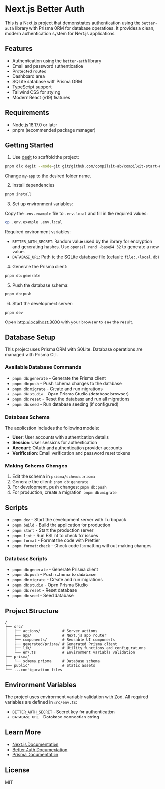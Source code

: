 # Next.js Better Auth

This is a Next.js project that demonstrates authentication using the `better-auth` library with Prisma ORM for database operations. It provides a clean, modern authentication system for Next.js applications.

## Features

- Authentication using the `better-auth` library
- Email and password authentication
- Protected routes
- Dashboard area
- SQLite database with Prisma ORM
- TypeScript support
- Tailwind CSS for styling
- Modern React (v19) features

## Requirements

- Node.js 18.17.0 or later
- pnpm (recommended package manager)

## Getting Started

1. Use [degit](https://github.com/Rich-Harris/degit) to scaffold the project:

```bash
pnpm dlx degit --mode=git git@github.com/compileit-ab/compileit-start-web.git my-app
```

Change `my-app` to the desired folder name.

2. Install dependencies:

```bash
pnpm install
```

3. Set up environment variables:

Copy the `.env.example` file to `.env.local` and fill in the required values:

```bash
cp .env.example .env.local
```

Required environment variables:
- `BETTER_AUTH_SECRET`: Random value used by the library for encryption and generating hashes. Use `openssl rand -base64 32` to generate a new value.
- `DATABASE_URL`: Path to the SQLite database file (default: `file:./local.db`)

4. Generate the Prisma client:

```bash
pnpm db:generate
```

5. Push the database schema:

```bash
pnpm db:push
```

6. Start the development server:

```bash
pnpm dev
```

Open [http://localhost:3000](http://localhost:3000) with your browser to see the result.

## Database Setup

This project uses Prisma ORM with SQLite. Database operations are managed with Prisma CLI.

### Available Database Commands

- `pnpm db:generate` - Generate the Prisma client
- `pnpm db:push` - Push schema changes to the database
- `pnpm db:migrate` - Create and run migrations
- `pnpm db:studio` - Open Prisma Studio (database browser)
- `pnpm db:reset` - Reset the database and run all migrations
- `pnpm db:seed` - Run database seeding (if configured)

### Database Schema

The application includes the following models:

- **User**: User accounts with authentication details
- **Session**: User sessions for authentication
- **Account**: OAuth and authentication provider accounts
- **Verification**: Email verification and password reset tokens

### Making Schema Changes

1. Edit the schema in `prisma/schema.prisma`
2. Generate the client: `pnpm db:generate`
3. For development, push changes: `pnpm db:push`
4. For production, create a migration: `pnpm db:migrate`

## Scripts

- `pnpm dev` - Start the development server with Turbopack
- `pnpm build` - Build the application for production
- `pnpm start` - Start the production server
- `pnpm lint` - Run ESLint to check for issues
- `pnpm format` - Format the code with Prettier
- `pnpm format:check` - Check code formatting without making changes

### Database Scripts

- `pnpm db:generate` - Generate Prisma client
- `pnpm db:push` - Push schema to database
- `pnpm db:migrate` - Create and run migrations
- `pnpm db:studio` - Open Prisma Studio
- `pnpm db:reset` - Reset database
- `pnpm db:seed` - Seed database

## Project Structure

```
/
├── src/
│   ├── actions/          # Server actions
│   ├── app/              # Next.js app router
│   ├── components/       # Reusable UI components
│   ├── generated/prisma/ # Generated Prisma client
│   ├── lib/              # Utility functions and configurations
│   └── env.ts            # Environment variable validation
├── prisma/
│   └── schema.prisma     # Database schema
├── public/               # Static assets
└── ...configuration files
```

## Environment Variables

The project uses environment variable validation with Zod. All required variables are defined in `src/env.ts`:

- `BETTER_AUTH_SECRET` - Secret key for authentication
- `DATABASE_URL` - Database connection string

## Learn More

- [Next.js Documentation](https://nextjs.org/docs)
- [Better Auth Documentation](https://www.better-auth.com/docs)
- [Prisma Documentation](https://www.prisma.io/docs)

## License

MIT
